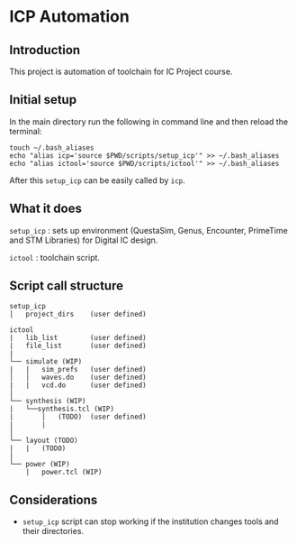 # ICP Automation
## Introduction
This project is automation of toolchain for IC Project course.

## Initial setup
In the main directory run the following in command line and then reload the terminal:
```
touch ~/.bash_aliases
echo "alias icp='source $PWD/scripts/setup_icp'" >> ~/.bash_aliases
echo "alias ictool='source $PWD/scripts/ictool'" >> ~/.bash_aliases
```
After this `setup_icp` can be easily called by `icp`.

## What it does
`setup_icp` : sets up environment (QuestaSim, Genus, Encounter, PrimeTime and STM Libraries) for Digital IC design. 

`ictool` : toolchain script.

## Script call structure
```
setup_icp
│   project_dirs    (user defined)

ictool
|   lib_list        (user defined)
|   file_list       (user defined)
|
└── simulate (WIP)
|   |   sim_prefs   (user defined)
│   │   waves.do    (user defined)
|   |   vcd.do      (user defined)
│
└── synthesis (WIP)
|   └──synthesis.tcl (WIP)
|       |   (TODO)  (user defined)
|       |   
│       
└── layout (TODO)
|   |   (TODO)
│    
└── power (WIP)
    |   power.tcl (WIP)
```

## Considerations
* `setup_icp` script can stop working if the institution changes tools and their directories.
